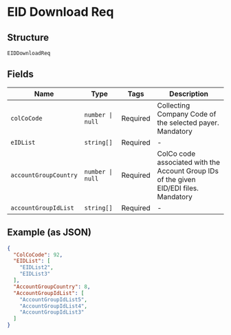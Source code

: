 
# EID Download Req

## Structure

`EIDDownloadReq`

## Fields

| Name | Type | Tags | Description |
|  --- | --- | --- | --- |
| `colCoCode` | `number \| null` | Required | Collecting Company Code of the selected payer.<br>Mandatory |
| `eIDList` | `string[]` | Required | - |
| `accountGroupCountry` | `number \| null` | Required | ColCo code associated with the Account Group IDs of the given EID/EDI files.<br>Mandatory |
| `accountGroupIdList` | `string[]` | Required | - |

## Example (as JSON)

```json
{
  "ColCoCode": 92,
  "EIDList": [
    "EIDList2",
    "EIDList3"
  ],
  "AccountGroupCountry": 8,
  "AccountGroupIdList": [
    "AccountGroupIdList5",
    "AccountGroupIdList4",
    "AccountGroupIdList3"
  ]
}
```

